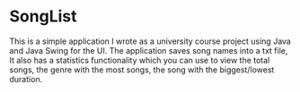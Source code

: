 # SongList
This is a simple application I wrote as a university course project using Java and Java Swing for the UI. 
The application saves song names into a txt file, It also has a statistics functionality which you can use to view the total songs, the genre with the most songs, the song with the biggest/lowest duration.
